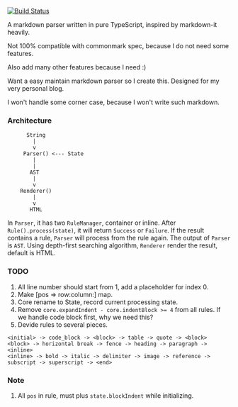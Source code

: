[![Build Status](https://travis-ci.org/meritozh/markdown.svg?branch=master)](https://travis-ci.org/meritozh/markdown)

A markdown parser written in pure TypeScript, inspired by markdown-it heavily.

Not 100% compatible with commonmark spec, because I do not need some features.

Also add many other features because I need :)

Want a easy maintain markdown parser so I create this. Designed for my very personal blog.

I won't handle some corner case, because I won't write such markdown.

### Architecture

```
      String
        |
        v
     Parser() <--- State
        |
        |
       AST
        |
        v
    Renderer()
        |
        v
       HTML
```

In `Parser`, it has two `RuleManager`, container or inline. After `Rule().process(state)`, it will return `Success` or `Failure`. If the result contains a rule, `Parser` will process from the rule again. The output of `Parser` is `AST`. Using depth-first searching algorithm, `Renderer` render the result, default is HTML.

### TODO

1. All line number should start from 1, add a placeholder for index 0.
2. Make [pos => row:column:] map.
3. Core rename to State, record current processing state.
4. Remove `core.expandIndent - core.indentBlock >= 4` from all rules. If we handle code block first, why we need this?
5. Devide rules to several pieces.

```
<initial> -> code_block -> <block> -> table -> quote -> <block>
<block> -> horizontal break -> fence -> heading -> paragraph -> <inline>
<inline> -> bold -> italic -> delimiter -> image -> reference -> subscript -> superscript -> <end>
```

### Note

1. All `pos` in rule, must plus `state.blockIndent` while initializing.
